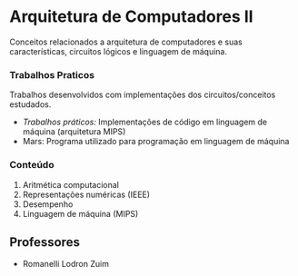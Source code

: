 # Arquitetura de Computadores II

Conceitos relacionados a arquitetura de computadores e suas características, circuitos lógicos e linguagem de máquina.
### Trabalhos Praticos

Trabalhos desenvolvidos com implementações dos circuitos/conceitos estudados. 
  
  - *Trabalhos práticos:* Implementações de código em linguagem de máquina (arquitetura MIPS)
  - Mars: Programa utilizado para programação em linguagem de máquina

### Conteúdo

1. Aritmética computacional
2. Representações numéricas (IEEE)
3. Desempenho
4. Linguagem de máquina (MIPS)

## Professores
- Romanelli Lodron Zuim 


